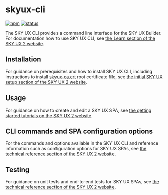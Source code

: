 # skyux-cli

[![npm](https://img.shields.io/npm/v/@blackbaud/skyux-cli.svg)](https://www.npmjs.com/package/@blackbaud/skyux-cli)
[![status](https://travis-ci.org/blackbaud/skyux-cli.svg?branch=master)](https://travis-ci.org/blackbaud/skyux-cli)

The SKY UX CLI provides a command line interface for the SKY UX Builder. For documentation how to use SKY UX CLI, see [the Learn section of the SKY UX 2 website](https://developer.blackbaud.com/skyux2/learn). 

## Installation

For guidance on prerequisites and how to install SKY UX CLI, including instructions to install [skyux-ca.crt](https://raw.githubusercontent.com/blackbaud/skyux-builder/master/ssl/skyux-ca.crt) root certificate file, see [the initial SKY UX setup section of the SKY UX 2 website](https://developer.blackbaud.com/skyux2/learn/tutorials/install).

## Usage

For guidance on how to create and edit a SKY UX SPA, see [the getting started tutorials on the SKY UX 2 website](https://developer.blackbaud.com/skyux2/learn/tutorials).

## CLI commands and SPA configuration options

For the commands and options available in the SKY UX CLI and reference information such as configuration options for SKY UX SPAs, see [the technical reference section of the SKY UX 2 website](https://developer.blackbaud.com/skyux2/learn/reference).

## Testing

For guidance on unit tests and end-to-end tests for SKY UX SPAs, see [the technical reference section of the SKY UX 2 website](https://developer.blackbaud.com/skyux2/learn/reference).
